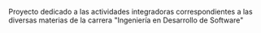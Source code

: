 Proyecto dedicado a las actividades integradoras correspondientes a las diversas materias de la carrera "Ingeniería en Desarrollo de Software"
